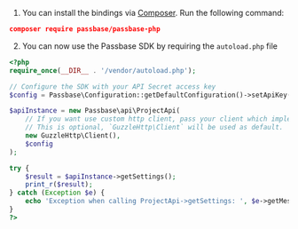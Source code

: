 1. You can install the bindings via [Composer](http://getcomposer.org/). Run the following command:

```json
composer require passbase/passbase-php
```

2. You can now use the Passbase SDK by requiring the `autoload.php` file

```php
<?php
require_once(__DIR__ . '/vendor/autoload.php');

// Configure the SDK with your API Secret access key
$config = Passbase\Configuration::getDefaultConfiguration()->setApiKey('X-API-KEY', '{{YOUR_SECRET_API_KEY}}');

$apiInstance = new Passbase\api\ProjectApi(
    // If you want use custom http client, pass your client which implements `GuzzleHttp\ClientInterface`.
    // This is optional, `GuzzleHttp\Client` will be used as default.
    new GuzzleHttp\Client(),
    $config
);

try {
    $result = $apiInstance->getSettings();
    print_r($result);
} catch (Exception $e) {
    echo 'Exception when calling ProjectApi->getSettings: ', $e->getMessage(), PHP_EOL;
}
?>
```
